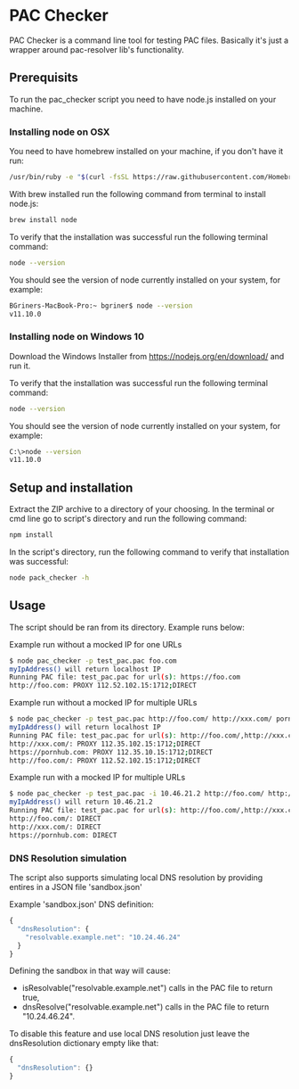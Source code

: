 # PAC Checker

PAC Checker is a command line tool for testing PAC files.
Basically it's just a wrapper around pac-resolver lib's functionality.

## Prerequisits

To run the pac_checker script you need to have node.js installed on your machine.

### Installing node on OSX

You need to have homebrew installed on your machine, if you don't have it run:

```sh
/usr/bin/ruby -e "$(curl -fsSL https://raw.githubusercontent.com/Homebrew/install/master/install)"
```

With brew installed run the following command from terminal to install node.js:

```sh
brew install node
``` 

To verify that the installation was successful run the following terminal command:

```sh
node --version
```

You should see the version of node currently installed on your system, for example:

```sh
BGriners-MacBook-Pro:~ bgriner$ node --version
v11.10.0
```

### Installing node on Windows 10

Download the Windows Installer from https://nodejs.org/en/download/ and run it.

To verify that the installation was successful run the following terminal command:
```sh
node --version
```

You should see the version of node currently installed on your system, for example:
```sh
C:\>node --version
v11.10.0
```

## Setup and installation

Extract the ZIP archive to a directory of your choosing.
In the terminal or cmd line go to script's directory and run the following command:
```sh
npm install
``` 
In the script's directory, run the following command to verify that installation was successful:
```sh
node pack_checker -h
```

## Usage

The script should be ran from its directory. Example runs below:


Example run without a mocked IP for one URLs

```sh
$ node pac_checker -p test_pac.pac foo.com
myIpAddress() will return localhost IP
Running PAC file: test_pac.pac for url(s): https://foo.com
http://foo.com: PROXY 112.52.102.15:1712;DIRECT
```

Example run without a mocked IP for multiple URLs

```sh
$ node pac_checker -p test_pac.pac http://foo.com/ http://xxx.com/ pornhub.com
myIpAddress() will return localhost IP
Running PAC file: test_pac.pac for url(s): http://foo.com/,http://xxx.com/,pornhub.com
http://xxx.com/: PROXY 112.35.102.15:1712;DIRECT
https://pornhub.com: PROXY 112.35.10.15:1712;DIRECT
http://foo.com/: PROXY 112.52.102.15:1712;DIRECT
```

Example run with a mocked IP for multiple URLs

```sh
$ node pac_checker -p test_pac.pac -i 10.46.21.2 http://foo.com/ http://xxx.com/ pornhub.com
myIpAddress() will return 10.46.21.2
Running PAC file: test_pac.pac for url(s): http://foo.com/,http://xxx.com/,pornhub.com
http://foo.com/: DIRECT
http://xxx.com/: DIRECT
https://pornhub.com: DIRECT

```

### DNS Resolution simulation

The script also supports simulating local DNS resolution by providing entires in a JSON file 'sandbox.json'

Example 'sandbox.json' DNS definition:

```js
{
  "dnsResolution": {
    "resolvable.example.net": "10.24.46.24"
  }
}
```

Defining the sandbox in that way will cause:
* isResolvable("resolvable.example.net") calls in the PAC file to return true,
* dnsResolve("resolvable.example.net") calls in the PAC file to return "10.24.46.24".

To disable this feature and use local DNS resolution just leave the dnsResolution dictionary empty like that:
```js
{
  "dnsResolution": {}
}
```
